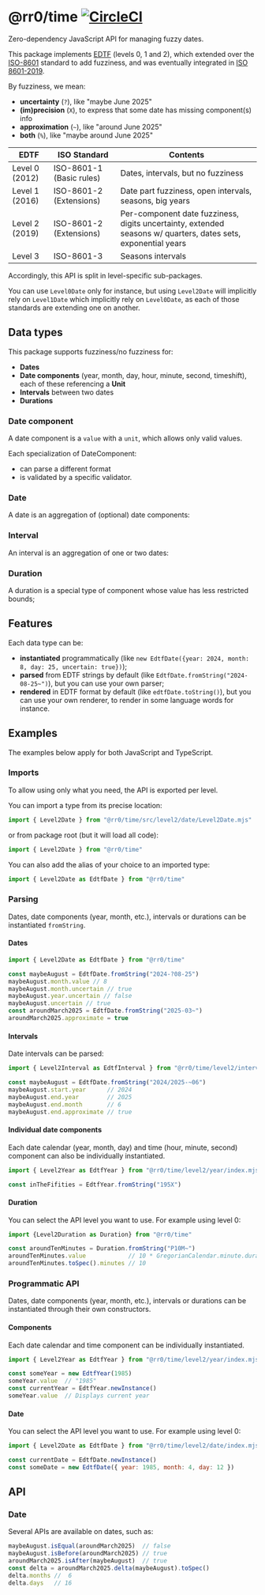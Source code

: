 # @rr0/time [![CircleCI](https://dl.circleci.com/status-badge/img/gh/RR0/time/tree/master.svg?style=svg)](https://dl.circleci.com/status-badge/redirect/gh/RR0/time/tree/master)

Zero-dependency JavaScript API for managing fuzzy dates.

This package implements [EDTF](https://www.loc.gov/standards/datetime/) (levels 0, 1 and 2), 
which extended over the [ISO-8601](https://www.iso.org/iso-8601-date-and-time-format.html) standard to add fuzziness, 
and was eventually integrated in [ISO 8601-2019](https://www.iso.org/obp/ui/#iso:std:iso:8601:-1:ed-1:v1:en).

By fuzziness, we mean:
- **uncertainty** (`?`), like "maybe June 2025"
- **(im)precision** (`X`), to express that some date has missing component(s) info 
- **approximation** (`~`), like "around June 2025"
- **both** (`%`), like "maybe around June 2025"

| EDTF           | ISO Standard             | Contents                                                                                                      |
|----------------|--------------------------|---------------------------------------------------------------------------------------------------------------|
| Level 0 (2012) | ISO-8601-1 (Basic rules) | Dates, intervals, but no fuzziness                                                                            |
| Level 1 (2016) | ISO-8601-2 (Extensions)  | Date part fuzziness, open intervals, seasons, big years                                                       |
| Level 2 (2019) | ISO-8601-2 (Extensions)  | Per-component date fuzziness, digits uncertainty, extended seasons w/ quarters, dates sets, exponential years |
| Level 3        | ISO-8601-3               | Seasons intervals                                                                                             |

Accordingly, this API is split in level-specific sub-packages. 

You can use `Level0Date` only for instance, but using `Level2Date` will implicitly rely on `Level1Date` which implicitly rely on `Level0Date`,
as each of those standards are extending one on another.


## Data types
This package supports fuzziness/no fuzziness for:
- **Dates**
- **Date components** (year, month, day, hour, minute, second, timeshift), each of these referencing a **Unit**
- **Intervals** between two dates
- **Durations**

### Date component
A date component is a `value` with a `unit`, which allows only valid values. 

Each specialization of DateComponent:
- can parse a different format
- is validated by a specific validator.

### Date
A date is an aggregation of (optional) date components:

### Interval
An interval is an aggregation of one or two dates:

### Duration
A duration is a special type of component whose value has less restricted bounds;

## Features
Each data type can be:
- **instantiated** programmatically (like `new EdtfDate({year: 2024, month: 8, day: 25, uncertain: true})`);
- **parsed** from EDTF strings by default (like `EdtfDate.fromString("2024-08-25~")`), but you can use your own parser;
- **rendered** in EDTF format by default (like `edtfDate.toString()`), but you can use your own renderer, to render in some language words for instance.

## Examples
The examples below apply for both JavaScript and TypeScript.

### Imports
To allow using only what you need, the API is exported per level. 

You can import a type from its precise location:
```js
import { Level2Date } from "@rr0/time/src/level2/date/Level2Date.mjs"
```
or from package root (but it will load all code):
```js
import { Level2Date } from "@rr0/time"
```
You can also add the alias of your choice to an imported type:
```js
import { Level2Date as EdtfDate } from "@rr0/time"
```

### Parsing

Dates, date components (year, month, etc.), intervals or durations can be instantiated `fromString`.

#### Dates
```js
import { Level2Date as EdtfDate } from "@rr0/time"

const maybeAugust = EdtfDate.fromString("2024-?08-25")
maybeAugust.month.value // 8
maybeAugust.month.uncertain // true
maybeAugust.year.uncertain // false
maybeAugust.uncertain // true
const aroundMarch2025 = EdtfDate.fromString("2025-03~")
aroundMarch2025.approximate = true
```

#### Intervals
Date intervals can be parsed: 
```js
import { Level2Interval as EdtfInterval } from "@rr0/time/level2/interval/index.mjs"

const maybeAugust = EdtfDate.fromString("2024/2025-~06")
maybeAugust.start.year      // 2024
maybeAugust.end.year        // 2025
maybeAugust.end.month       // 6
maybeAugust.end.approximate // true
```

#### Individual date components
Each date calendar (year, month, day) and time (hour, minute, second) component can also be individually instantiated.
```js
import { Level2Year as EdtfYear } from "@rr0/time/level2/year/index.mjs"

const inTheFifities = EdtfYear.fromString("195X")
```

#### Duration

You can select the API level you want to use. For example using level 0:
```js
import {Level2Duration as Duration} from "@rr0/time"

const aroundTenMinutes = Duration.fromString("P10M~")
aroundTenMinutes.value            // 10 * GregorianCalendar.minute.duration
aroundTenMinutes.toSpec().minutes // 10

```

### Programmatic API

Dates, date components (year, month, etc.), intervals or durations can be instantiated through their own constructors.

#### Components
Each date calendar and time component can be individually instantiated.
```js
import { Level2Year as EdtfYear } from "@rr0/time/level2/year/index.mjs"

const someYear = new EdtfYear(1985)
someYear.value  // "1985"
const currentYear = EdtfYear.newInstance()
someYear.value  // Displays current year
```

#### Date
You can select the API level you want to use. For example using level 0:
```js
import { Level2Date as EdtfDate } from "@rr0/time/level2/date/index.mjs"

const currentDate = EdtfDate.newInstance()
const someDate = new EdtfDate({ year: 1985, month: 4, day: 12 })
```

## API

### Date
Several APIs are available on dates, such as:
```js
maybeAugust.isEqual(aroundMarch2025)  // false
maybeAugust.isBefore(aroundMarch2025) // true
aroundMarch2025.isAfter(maybeAugust)  // true
const delta = aroundMarch2025.delta(maybeAugust).toSpec()
delta.months //  6
delta.days   // 16
```
